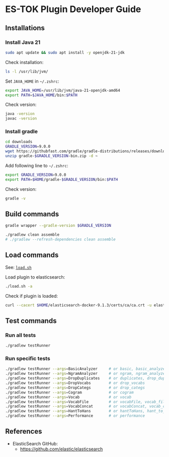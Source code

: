 # ES-TOK Plugin Developer Guide

## Installations

### Install Java 21

```sh
sudo apt update && sudo apt install -y openjdk-21-jdk
```

Check installation:

```sh
ls -l /usr/lib/jvm/
```

Set `JAVA_HOME` in `~/.zshrc`:

```sh
export JAVA_HOME=/usr/lib/jvm/java-21-openjdk-amd64
export PATH=$JAVA_HOME/bin:$PATH
```

Check version:

```sh
java -version
javac -version
```

### Install gradle

```sh
cd downloads
GRADLE_VERSION=9.0.0
wget https://githubfast.com/gradle/gradle-distributions/releases/download/v$GRADLE_VERSION/gradle-$GRADLE_VERSION-bin.zip
unzip gradle-$GRADLE_VERSION-bin.zip -d ~
```

Add following line to `~/.zshrc`:

```sh
export GRADLE_VERSION=9.0.0
export PATH=$HOME/gradle-$GRADLE_VERSION/bin:$PATH
```

Check version:

```sh
gradle -v
```

## Build commands

```sh
gradle wrapper --gradle-version $GRADLE_VERSION
```

```sh
./gradlew clean assemble
# ./gradlew --refresh-dependencies clean assemble
```

## Load commands

See: [`load.sh`](./load.sh)

Load plugin to elasticsearch:

```sh
./load.sh -a
```

Check if plugin is loaded:

```sh
curl --cacert $HOME/elasticsearch-docker-9.1.3/certs/ca/ca.crt -u elastic:$ELASTIC_PASSWORD -X GET "https://localhost:19200/_cat/plugins?v"
```

## Test commands

### Run all tests
```sh
./gradlew testRunner
```

### Run specific tests
```sh
./gradlew testRunner --args=BasicAnalyzer     # or basic, basic_analyzer
./gradlew testRunner --args=NgramAnalyzer     # or ngram, ngram_analyzer
./gradlew testRunner --args=DropDuplicates    # or duplicates, drop_duplicates
./gradlew testRunner --args=DropVocabs        # or drop_vocabs
./gradlew testRunner --args=DropCategs        # or drop_categs
./gradlew testRunner --args=Cogram            # or cogram
./gradlew testRunner --args=Vocab             # or vocab
./gradlew testRunner --args=VocabFile         # or vocabFile, vocab_file
./gradlew testRunner --args=VocabConcat       # or vocabConcat, vocab_concat
./gradlew testRunner --args=HantToHans        # or hantToHans, hant_to_hans
./gradlew testRunner --args=Performance       # or performance
```

## References

* ElasticSearch GitHub:
  * https://github.com/elastic/elasticsearch